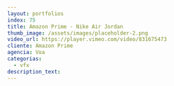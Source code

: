 ```yaml
---
layout: portfolios
index: 75
title: Amazon Prime - Nike Air Jordan
thumb_image: /assets/images/placeholder-2.png
video_url: https://player.vimeo.com/video/831675473
cliente: Amazon Prime
agencia: Voa
categorias:
  - vfx
description_text:
---
```

